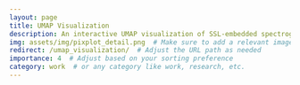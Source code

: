 ```yaml
---
layout: page
title: UMAP Visualization
description: An interactive UMAP visualization of SSL-embedded spectrograms
img: assets/img/pixplot_detail.png  # Make sure to add a relevant image
redirect: /umap_visualization/  # Adjust the URL path as needed
importance: 4  # Adjust based on your sorting preference
category: work  # or any category like work, research, etc.
---
```

